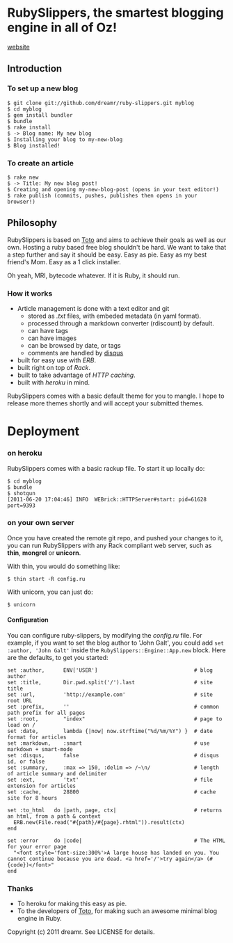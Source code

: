 RubySlippers, the smartest blogging engine in all of Oz!
========================================================

[website](http://ruby-slippers.heroku.com)


Introduction
------------

### To set up a new blog

    $ git clone git://github.com/dreamr/ruby-slippers.git myblog
    $ cd myblog
    $ gem install bundler
    $ bundle
    $ rake install
    $ -> Blog name: My new blog
    $ Installing your blog to my-new-blog
    $ Blog installed!
    
    
### To create an article

    $ rake new
    $ -> Title: My new blog post!
    $ Creating and opening my-new-blog-post (opens in your text editor!)
    $ rake publish (commits, pushes, publishes then opens in your browser!)


Philosophy
----------

RubySlippers is based on [Toto](http://github.com/cloudhead/toto) and aims to achieve their goals as well as our own. Hosting a ruby based free blog shouldn't be hard. We want to take that a step further and say it should be easy. Easy as pie. Easy as my best friend's Mom. Easy as a 1 click installer.

Oh yeah, MRI, bytecode whatever. If it is Ruby, it should run.

### How it works

- Article management is done with a text editor and git
  * stored as _.txt_ files, with embeded metadata (in yaml format).
  * processed through a markdown converter (rdiscount) by default.
  * can have tags
  * can have images
  * can be browsed by date, or tags
  * comments are handled by [disqus](http://disqus.com)
- built for easy use with _ERB_.
- built right on top of _Rack_.
- built to take advantage of _HTTP caching_.
- built with _heroku_ in mind.


RubySlippers comes with a basic default theme for you to mangle. I hope to release more themes shortly and will accept your submitted themes.

Deployment
==========

### on heroku

RubySlippers comes with a basic rackup file. To start it up locally do:

    $ cd myblog
    $ bundle
    $ shotgun
    [2011-06-20 17:04:46] INFO  WEBrick::HTTPServer#start: pid=61628 port=9393

### on your own server

Once you have created the remote git repo, and pushed your changes to it, you can run RubySlippers with any Rack compliant web server, such as **thin**, **mongrel** or **unicorn**.

With thin, you would do something like:

    $ thin start -R config.ru

With unicorn, you can just do:

    $ unicorn


#### Configuration

You can configure ruby-slippers, by modifying the _config.ru_ file. For example, if you want to set the blog author to 'John Galt',
you could add `set :author, 'John Galt'` inside the `RubySlippers::Engine::App.new` block. Here are the defaults, to get you started:

    set :author,      ENV['USER']                               # blog author
    set :title,       Dir.pwd.split('/').last                   # site title
    set :url,         'http://example.com'                      # site root URL
    set :prefix,      ''                                        # common path prefix for all pages
    set :root,        "index"                                   # page to load on /
    set :date,        lambda {|now| now.strftime("%d/%m/%Y") }  # date format for articles
    set :markdown,    :smart                                    # use markdown + smart-mode
    set :disqus,      false                                     # disqus id, or false
    set :summary,     :max => 150, :delim => /~\n/              # length of article summary and delimiter
    set :ext,         'txt'                                     # file extension for articles
    set :cache,       28800                                     # cache site for 8 hours

    set :to_html   do |path, page, ctx|                         # returns an html, from a path & context
      ERB.new(File.read("#{path}/#{page}.rhtml")).result(ctx)
    end

    set :error     do |code|                                    # The HTML for your error page
      "<font style='font-size:300%'>A large house has landed on you. You cannot continue because you are dead. <a href='/'>try again</a> (#{code})</font>"
    end

### Thanks

* To heroku for making this easy as pie.
* To the developers of [Toto](http://github.com/cloudhead/toto), for making such an awesome minimal blog engine in Ruby.

Copyright (c) 2011 dreamr. See LICENSE for details.
